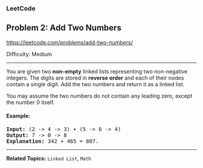 ### LeetCode 
## Problem 2: Add Two Numbers

https://leetcode.com/problems/add-two-numbers/

Difficulty: Medium

---

You are given two **non-empty** linked lists representing two non-negative integers. The digits are stored in **reverse order** and each of their nodes contain a single digit. Add the two numbers and return it as a linked list.

You may assume the two numbers do not contain any leading zero, except the number 0 itself.

#### Example:

<pre>
<b>Input:</b> (2 -> 4 -> 3) + (5 -> 6 -> 4)
<b>Output:</b> 7 -> 0 -> 8
<b>Explanation:</b> 342 + 465 = 807.
</pre>

---

**Related Topics:** 
`Linked List`, `Math`